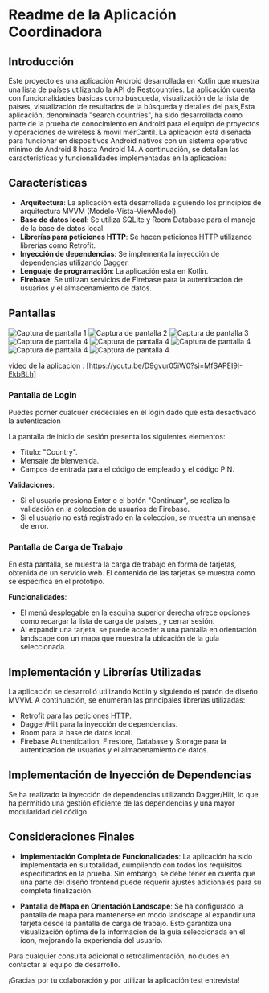# Readme de la Aplicación Coordinadora

## Introducción
Este proyecto es una aplicación Android desarrollada en Kotlin que muestra una lista de países utilizando la API de Restcountries. La aplicación cuenta con funcionalidades básicas como búsqueda, visualización de la lista de países, visualización de resultados de la búsqueda y detalles del país,Esta aplicación, denominada "search countries", ha sido desarrollada como parte de la prueba de conocimiento en Android para el equipo de proyectos y operaciones de wireless & movil merCantil. La aplicación está diseñada para funcionar en dispositivos Android nativos con un sistema operativo mínimo de Android 8 hasta Android 14. A continuación, se detallan las características y funcionalidades implementadas en la aplicación:

## Características

- **Arquitectura**: La aplicación está desarrollada siguiendo los principios de arquitectura  MVVM (Modelo-Vista-ViewModel).
- **Base de datos local**: Se utiliza SQLite y Room Database para el manejo de la base de datos local.
- **Librerías para peticiones HTTP**: Se hacen peticiones HTTP utilizando librerías como Retrofit.
- **Inyección de dependencias**: Se implementa la inyección de dependencias utilizando Dagger.
- **Lenguaje de programación**: La aplicación esta en Kotlin.
- **Firebase**: Se utilizan servicios de Firebase para la autenticación de usuarios y el almacenamiento de datos.

## Pantallas

![Captura de pantalla 1](Screenshot_2024-05-11-20-36-00-321_com.cursokotlin.mvvmexample.jpg)
![Captura de pantalla 2](Screenshot_2024-05-11-20-36-05-090_com.cursokotlin.mvvmexample.jpg)
![Captura de pantalla 3](Screenshot_2024-05-11-20-36-10-880_com.cursokotlin.mvvmexample.jpg)
![Captura de pantalla 4](Screenshot_2024-05-11-20-36-16-966_com.cursokotlin.mvvmexample.jpg)
![Captura de pantalla 4](Screenshot_2024-05-11-20-36-19-275_com.cursokotlin.mvvmexample.jpg)
![Captura de pantalla 4](Screenshot_2024-05-11-20-36-22-669_com.cursokotlin.mvvmexample.jpg)
![Captura de pantalla 4](Screenshot_2024-05-11-20-36-25-827_com.cursokotlin.mvvmexample.jpg)
![Captura de pantalla 4](Screenshot_2024-05-11-20-36-29-592_com.cursokotlin.mvvmexample.jpg)


 video de la aplicacion : [https://youtu.be/D9gvur05iW0?si=MfSAPEI9I-EkbBLh]
### Pantalla de Login
Puedes porner cualcuer credeciales en el login dado que esta desactivado la autenticacion 

La pantalla de inicio de sesión presenta los siguientes elementos:

- Título: "Country".
- Mensaje de bienvenida.
- Campos de entrada para el código de empleado y el código PIN.

**Validaciones**:
- Si el usuario presiona Enter o el botón "Continuar", se realiza la validación en la colección de usuarios de Firebase.
- Si el usuario no está registrado en la colección, se muestra un mensaje de error.

### Pantalla de Carga de Trabajo

En esta pantalla, se muestra la carga de trabajo en forma de tarjetas, obtenida de un servicio web. El contenido de las tarjetas se muestra como se especifica en el prototipo.

**Funcionalidades**:
- El menú desplegable en la esquina superior derecha ofrece opciones como recargar la lista de carga de paises ,  y cerrar sesión.
- Al expandir una tarjeta, se puede acceder a una pantalla en orientación landscape con un mapa que muestra la ubicación de la guía seleccionada.

## Implementación y Librerías Utilizadas

La aplicación se desarrolló utilizando Kotlin y siguiendo el patrón de diseño MVVM. A continuación, se enumeran las principales librerías utilizadas:

- Retrofit para las peticiones HTTP.
- Dagger/Hilt para la inyección de dependencias.
- Room para la base de datos local.
- Firebase Authentication, Firestore, Database y Storage para la autenticación de usuarios y el almacenamiento de datos.

## Implementación de Inyección de Dependencias

Se ha realizado la inyección de dependencias utilizando Dagger/Hilt, lo que ha permitido una gestión eficiente de las dependencias y una mayor modularidad del código.

## Consideraciones Finales

- **Implementación Completa de Funcionalidades**: La aplicación ha sido implementada en su totalidad, cumpliendo con todos los requisitos especificados en la prueba. Sin embargo, se debe tener en cuenta que una parte del diseño frontend puede requerir ajustes adicionales para su completa finalización.

- **Pantalla de Mapa en Orientación Landscape**: Se ha configurado la pantalla de mapa para mantenerse en modo landscape al expandir una tarjeta desde la pantalla de carga de trabajo. Esto garantiza una visualización óptima de la informacion de la guía seleccionada en el  icon, mejorando la experiencia del usuario.

Para cualquier consulta adicional o retroalimentación, no dudes en contactar al equipo de desarrollo.

¡Gracias por tu colaboración y por utilizar la aplicación test entrevista!


